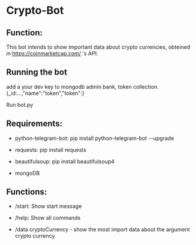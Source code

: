 # Crypto-Bot

## Function:
This bot intends to show important data about crypto currencies, obteined in https://coinmarketcap.com/ 's API.

## Running the bot
add a your dev key to mongodb admin bank, token collection.
{_id:...,"name":"token","token":<your token>}
  
Run bot.py
## Requirements:

* python-telegram-bot: pip install python-telegram-bot --upgrade

* requests: pip install requests

* beautifulsoup: pip install beautifulsoup4

* mongoDB

## Functions:

* /start: Show start message

* /help: Show all commands

* /data cryptoCurrency  - show the most import data about the argument crypto currency
